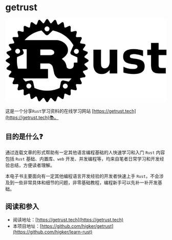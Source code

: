 # getrust

![Rust](/docs/images/rust-logo-banner.png)

这是一个分享`Rust`学习资料的在线学习网站  [https://getrust.tech](https://getrust.tech)📚。



## 目的是什么❓
通过连载文章的形式帮助有一定其他语言编程基础的人快速学习和入门 `Rust` 内容包括 `Rust` 基础、内置库、`web` 开发、并发编程等，均来自笔者日常学习和开发经验总结，方便读者理解。

本电子书主要面向有一定其他编程语言开发经验的开发者快速上手 `Rust`，不会涉及到一些非常具体和细节的问题，非零基础教程，编程新手可以先补一补开发基础。 
## 阅读和参入
 
- 阅读地址：[https://getrust.tech](https://getrust.tech)
- 本项目地址：[https://github.com/higker/getrust](https://github.com/higker/learn-rust)
